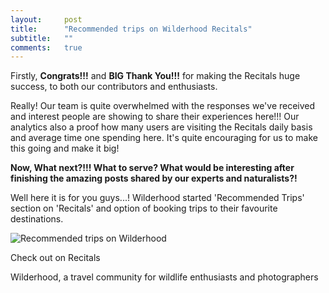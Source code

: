 ```yaml
---
layout:     post
title:      "Recommended trips on Wilderhood Recitals"
subtitle:   ""
comments:   true
---
```


<p>
Firstly, <strong>Congrats!!!</strong> and <strong>BIG Thank You!!!</strong> for making the Recitals huge success, to both our contributors and enthusiasts.</p> 

<p>Really! Our team is quite overwhelmed with the responses we've received and interest people are showing to share their experiences here!!! Our analytics also a proof how many users are visiting the Recitals daily basis and average time one spending here. It's quite encouraging for us to make this going and make it big!
</p>

<strong>
Now, What next?!!! What to serve? What would be interesting after finishing the amazing posts shared by our experts and naturalists?!
</strong>

<p>
Well here it is for you guys...! Wilderhood started 'Recommended Trips' section on 'Recitals' and option of booking trips to their favourite destinations.
</p>

<img src="{{ site.baseurl }}/img/reco.png" alt="Recommended trips on Wilderhood">

<p>
Check out on <a href="http://recitals.wilderhood.com" style="text-decoration:none">Recitals</a>
</p>

<p>
<a href="http://wilderhood.com" style="text-decoration:none"> Wilderhood</a>, a travel community for wildlife enthusiasts and photographers
</p>
